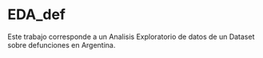 # EDA_def
Este trabajo corresponde a un Analisis Exploratorio de datos de un Dataset sobre defunciones en Argentina.
